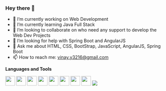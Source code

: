 ### Hey there 👋


- 🔭 I’m currently working on Web Development
- 🌱 I’m currently learning Java Full Stack 
- 👯 I’m looking to collaborate on who need any support to develop the Web Dev Projects 
- 🤔 I’m looking for help with Spring Boot and AngularJS
- 💬 Ask me about HTML, CSS, BootStrap, JavaScript, AngularJS, Spring Boot
- 📫 How to reach me: vinay.y3216@gmail.com



**Languages and Tools**

<!--![Github stats](https://github-readme-stats.vercel.app/api?username=yachamvinay&count_private=true&show_icons=true&theme=radical)-->

<!--![Top languages](https://github-readme-stats.vercel.app/api/top-langs/?username=yachamvinay&show_icons=true&theme=radical)-->

<a href="https://blog.hubspot.com/blog/tabid/6307/bid/5847/a-marketer-s-guide-to-html5.aspx"><img src="https://img.shields.io/badge/-HTML-e34f26?logo=html5&logoColor=fff" height="30" width="30"></a> <img src="https://img.shields.io/badge/-CSS-1572B6?logo=css3&logoColor=fff" height="30" width="30"> <img src="https://img.shields.io/badge/-JAVASCRIPT-F7DF1E?javascript=spring&logoColor=fff" height="30" width="30"> <img src="https://img.shields.io/badge/-SPRING-6DB33F?logo=spring&logoColor=fff" height="30" width="30"> <img src="https://img.shields.io/badge/-ANGULARJS-E23237?angularjs=spring&logoColor=fff"  height="30" width="30"> <img src="https://img.shields.io/badge/-TYPESCRIPT-3178C6?typescript=spring&logoColor=fff" height="30" width="30"> <img src="https://img.shields.io/badge/-ECLIPSEIDE-2C2255?eclipseide=spring&logoColor=fff" height="30" width="30"> <img src="https://img.shields.io/badge/-VISUALSTUDIOCODE-007ACC?visualstudiocode=spring&logoColor=fff" height="30" width="30"> <img src="https://img.shields.io/badge/-VISUALSTUDIOCODE-007ACC?visualstudiocode=spring&logoColor=fff" link="https://angular.io/">

